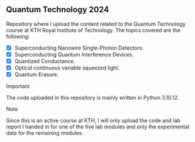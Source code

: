 ## Quantum Technology 2024
Repository where I upload the content related to the Quantum Technology course at KTH Royal Institute of Technology. The topics covered are the following:
- [x] Superconducting Nanowire Single-Photon Detectors.
- [x] Superconducting Quantum Interference Devices.
- [x] Quantized Conductance.
- [x] Optical continuous variable squeezed light.
- [x] Quantum Erasure.

> [!IMPORTANT]
> The code uploaded in this repository is mainly written in Python 3.10.12.

> [!NOTE]
> Since this is an active course at KTH, I will only upload the code and lab report I handed in for one of the five lab modules and only the experimental data for the remaining modules.
